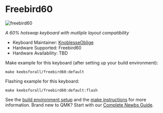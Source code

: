 # Freebird60

![freebird60](https://i.imgur.com/qGtVVbyl.jpeg)

*A 60% hotswap keyboard with mutliple layout compatibility*

* Keyboard Maintainer: [KnoblesseOblige](https://github.com/KnoblesseOblige)
* Hardware Supported: Freebird60
* Hardware Availability: TBD

Make example for this keyboard (after setting up your build environment):

    make keebsforall/freebird60:default

Flashing example for this keyboard:

    make keebsforall/freebird60:default:flash

See the [build environment setup](https://docs.qmk.fm/#/getting_started_build_tools) and the [make instructions](https://docs.qmk.fm/#/getting_started_make_guide) for more information. Brand new to QMK? Start with our [Complete Newbs Guide](https://docs.qmk.fm/#/newbs).
